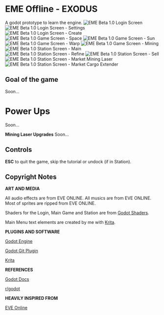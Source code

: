 # EME Offline - EXODUS
A godot prototype to learn the engine.
![EME Beta 1.0 Login Screen](/img/login_beta_1_0.png)
![EME Beta 1.0 Login Screen - Settings](/img/login_settings_beta_1_0.png)
![EME Beta 1.0 Login Screen - Create](/img/login_create_beta_1_0.png)
![EME Beta 1.0 Game Screen - Space](/img/game_space_beta_1_0.png)
![EME Beta 1.0 Game Screen - Sun](/img/game_space_sun_beta_1_0.png)
![EME Beta 1.0 Game Screen - Warp](/img/game_space_warp_beta_1_0.png)
![EME Beta 1.0 Game Screen - Mining](/img/game_space_mining_beta_1_0.png)
![EME Beta 1.0 Station Screen - Main](/img/game_station_main_beta_1_0.png)
![EME Beta 1.0 Station Screen - Refine](/img/game_station_refine_beta_1_0.png)
![EME Beta 1.0 Station Screen - Sell](/img/game_station_sell_beta_1_0.png)
![EME Beta 1.0 Station Screen - Market Mining Laser](/img/game_station_market_mining_beta_1_0.png)
![EME Beta 1.0 Station Screen - Market Cargo Extender](/img/game_station_market_cargo_beta_1_0.png)

## Goal of the game
Soon...

# Power Ups
Soon...

**Mining Laser Upgrades**
Soon...

## Controls
**ESC** to quit the game, skip the tutorial or undock (if in Station).

## Copyright Notes

**ART AND MEDIA**

All audio effects are from EVE ONLINE.
All musics are from EVE ONLINE.
Most of sprites are ripped from EVE ONLINE.

Shaders for the Login, Main Game and Station are from [Godot Shaders](https://godotshaders.com/).

Main Menu text elements are created by me with [Krita](https://krita.org/en/).

**PLUGINS AND SOFTWARE**

[Godot Engine](https://godotengine.org/)

[Godot Git Plugin](https://github.com/godotengine/godot-git-plugin/releases)

[Krita](https://krita.org/en/)

**REFERENCES**

[Godot Docs](https://docs.godotengine.org/en/stable/)

[r/godot](https://old.reddit.com/r/godot/)

**HEAVILY INSPIRED FROM**

[EVE Online](https://www.eveonline.com/)


